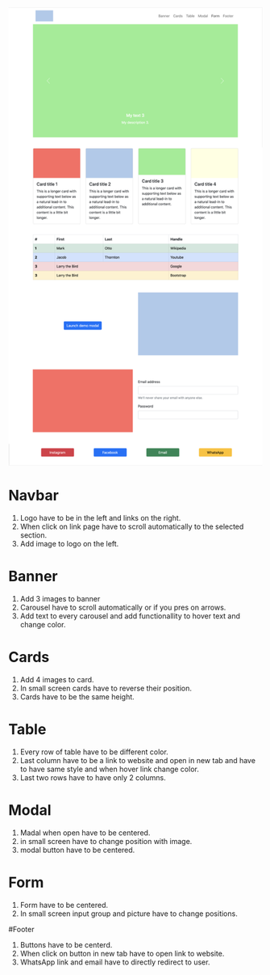 ![alt text](https://github.com/Codeme-Cursos/ws__collaborative-landing/blob/master/src/images/Project.png?raw=true)

# Navbar

1. Logo have to be in the left and links on the right.
2. When click on link page have to scroll automatically to the selected section.
3. Add image to logo on the left.


# Banner

1. Add 3 images to banner
2. Carousel have to scroll automatically or if you pres on arrows.
3. Add text to every carousel and add functionallity to hover text and change color.

# Cards

1. Add 4 images to card.
2. In small screen cards have to reverse their position.
3. Cards have to be the same height.

# Table

1. Every row of table have to be different color.
2. Last column have to be a link to website and open in new tab and have to have same style and when hover link change color.
3. Last two rows have to have only 2 columns.

# Modal

1. Madal when open have to be centered.
2. in small screen have to change position with image.
3. modal button have to be centered.

# Form

1. Form have to be centered.
2. In small screen input group and picture have to change positions.


#Footer

1. Buttons have to be centerd.
2. When click on button in new tab have to open link to website.
3. WhatsApp link and email have to directly redirect to user.
